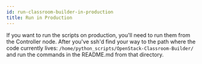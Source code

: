 ```yaml
---
id: run-classroom-builder-in-production
title: Run in Production
---
```


If you want to run the scripts on production, you'll need to run them from the Controller node. After you've ssh'd find your way to the path where the code currently lives: `/home/python_scripts/OpenStack-Classroom-Builder/` and run the commands in the README.md from that directory.